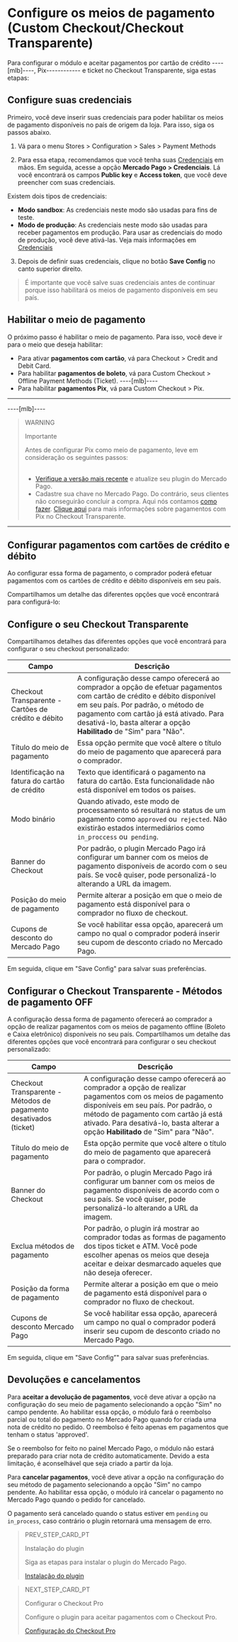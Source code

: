 # Configure os meios de pagamento (Custom Checkout/Checkout Transparente)

Para configurar o módulo e aceitar pagamentos por cartão de crédito ----[mlb]----, Pix------------ e ticket no Checkout Transparente, siga estas etapas:

## Configure suas credenciais

Primeiro, você deve inserir suas credenciais para poder habilitar os meios de pagamento disponíveis no país de origem da loja. Para isso, siga os passos abaixo.

1. Vá para o menu Stores > Configuration > Sales > Payment Methods

2. Para essa etapa, recomendamos que você tenha suas [Credenciais]([FAKER][CREDENTIALS][URL]) em mãos. Em seguida, acesse a opção **Mercado Pago > Credenciais**. Lá você encontrará os campos **Public key** e **Access token**, que você deve preencher com suas credenciais.

Existem dois tipos de credenciais:

* **Modo sandbox**: As credenciais neste modo são usadas para fins de teste.
* **Modo de produção**: As credenciais neste modo são usadas para receber pagamentos em produção. Para usar as credenciais do modo de produção, você deve ativá-las. Veja mais informações em [Credenciais](https://www.mercadopago[FAKER][URL][DOMAIN]/developers/pt/guides/resources/credentials)

3. Depois de definir suas credenciais, clique no botão **Save Config** no canto superior direito.

> É importante que você salve suas credenciais antes de continuar porque isso habilitará os meios de pagamento disponíveis em seu país.

## Habilitar o meio de pagamento

O próximo passo é habilitar o meio de pagamento. Para isso, você deve ir para o meio que deseja habilitar:

* Para ativar **pagamentos com cartão**, vá para Checkout > Credit and Debit Card.
* Para habilitar **pagamentos de boleto**, vá para Custom Checkout > Offline Payment Methods (Ticket).
----[mlb]----
* Para habilitar **pagamentos Pix**, vá para Custom Checkout > Pix.
------------

----[mlb]----
> WARNING
>
> Importante
>
> Antes de configurar Pix como meio de pagamento, leve em consideração os seguintes passos: <br/> <br/>
> * [Verifique a versão mais recente](https://marketplace.magento.com/mercadopago-core.html#product.info.details.release_notes) e atualize seu plugin do Mercado Pago. <br>
> * Cadastre sua chave no Mercado Pago. Do contrário, seus clientes não conseguirão concluir a compra. Aqui nós contamos [como fazer](https://www.mercadopago.com.br/stop/pix?url=https%3A%2F%2Fwww.mercadopago.com.br%2Fadmin-pix-keys%2Fmy-keys&authentication_mode=required).
> [Clique aqui](https://www.mercadopago[FAKER][URL][DOMAIN]/developers/pt/guides/online-payments/checkout-api/receiving-payment-by-pix) para mais informações sobre pagamentos com Pix no Checkout Transparente. 
------------

## Configurar pagamentos com cartões de crédito e débito

Ao configurar essa forma de pagamento, o comprador poderá efetuar pagamentos com os cartões de crédito e débito disponíveis em seu país.

Compartilhamos um detalhe das diferentes opções que você encontrará para configurá-lo:

## Configure o seu Checkout Transparente

Compartilhamos detalhes das diferentes opções que você encontrará para configurar o seu checkout personalizado:

| Campo | Descrição
| --- | --- |
| Checkout Transparente - Cartões de crédito e débito | A configuração desse campo oferecerá ao comprador a opção de efetuar pagamentos com cartão de crédito e débito disponível em seu país. Por padrão, o método de pagamento com cartão já está ativado. Para desativá-lo, basta alterar a opção **Habilitado** de "Sim" para "Não". |
| Título do meio de pagamento | Essa opção permite que você altere o título do meio de pagamento que aparecerá para o comprador. |
| Identificação na fatura do cartão de crédito | Texto que identificará o pagamento na fatura do cartão. Esta funcionalidade não está disponível em todos os países. |
| Modo binário | Quando ativado, este modo de processamento só resultará no status de um pagamento como `approved` ou` rejected`. Não existirão estados intermediários como `in_proccess` ou` pending`. |
| Banner do Checkout | Por padrão, o plugin Mercado Pago irá configurar um banner com os meios de pagamento disponíveis de acordo com o seu país. Se você quiser, pode personalizá-lo alterando a URL da imagem. |
| Posição do meio de pagamento | Permite alterar a posição em que o meio de pagamento está disponível para o comprador no fluxo de checkout. |
| Cupons de desconto do Mercado Pago | Se você habilitar essa opção, aparecerá um campo no qual o comprador poderá inserir seu cupom de desconto criado no Mercado Pago. |

Em seguida, clique em "Save Config" para salvar suas preferências.


## Configurar o Checkout Transparente - Métodos de pagamento OFF

A configuração dessa forma de pagamento oferecerá ao comprador a opção de realizar pagamentos com os meios de pagamento offline (Boleto e Caixa eletrônico) disponíveis no seu país.
Compartilhamos um detalhe das diferentes opções que você encontrará para configurar o seu checkout personalizado:

| Campo | Descrição
| --- | --- |
| Checkout Transparente - Métodos de pagamento desativados (ticket) | A configuração desse campo oferecerá ao comprador a opção de realizar pagamentos com os meios de pagamento disponíveis em seu país. Por padrão, o método de pagamento com cartão já está ativado. Para desativá-lo, basta alterar a opção **Habilitado** de "Sim" para "Não". |
| Título do meio de pagamento | Esta opção permite que você altere o título do meio de pagamento que aparecerá para o comprador. |
| Banner do Checkout | Por padrão, o plugin Mercado Pago irá configurar um banner com os meios de pagamento disponíveis de acordo com o seu país. Se você quiser, pode personalizá-lo alterando a URL da imagem. |
| Exclua métodos de pagamento | Por padrão, o plugin irá mostrar ao comprador todas as formas de pagamento dos tipos ticket e ATM. Você pode escolher apenas os meios que deseja aceitar e deixar desmarcado aqueles que não deseja oferecer. |
| Posição da forma de pagamento | Permite alterar a posição em que o meio de pagamento está disponível para o comprador no fluxo de checkout. |
| Cupons de desconto Mercado Pago | Se você habilitar essa opção, aparecerá um campo no qual o comprador poderá inserir seu cupom de desconto criado no Mercado Pago. |

Em seguida, clique em "Save Config”" para salvar suas preferências.

## Devoluções e cancelamentos

Para **aceitar a devolução de pagamentos**, você deve ativar a opção na configuração do seu meio de pagamento selecionando a opção "Sim" no campo pendente. Ao habilitar essa opção, o módulo fará o reembolso parcial ou total do pagamento no Mercado Pago quando for criada uma nota de crédito no pedido. O reembolso é feito apenas em pagamentos que tenham o status 'approved'.

Se o reembolso for feito no painel Mercado Pago, o módulo não estará preparado para criar nota de crédito automaticamente. Devido a esta limitação, é aconselhável que seja criado a partir da loja.

Para **cancelar pagamentos**, você deve ativar a opção na configuração do seu método de pagamento selecionando a opção "Sim" no campo pendente. Ao habilitar essa opção, o módulo irá cancelar o pagamento no Mercado Pago quando o pedido for cancelado.

O pagamento será cancelado quando o status estiver em `pending` ou `in_process`, caso contrário o plugin retornará uma mensagem de erro.

> PREV_STEP_CARD_PT
>
> Instalação do plugin
>
> Siga as etapas para instalar o plugin do Mercado Pago.
>
> [Instalação do plugin](https://www.mercadopago[FAKER][URL][DOMAIN]/developers/pt/guides/plugins/magento-two/installation)

> NEXT_STEP_CARD_PT
>
> Configurar o Checkout Pro
>
> Configure o plugin para aceitar pagamentos com o Checkout Pro.
>
> [Configuração do Checkout Pro](https://www.mercadopago[FAKER][URL][DOMAIN]/developers/pt/guias/plugins/magento-two/checkout-pro-configuration)

